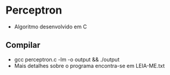 # Perceptron
- Algoritmo desenvolvido em C
## Compilar
- gcc perceptron.c -lm -o output && ./output
- Mais detalhes sobre o programa encontra-se em LEIA-ME.txt
